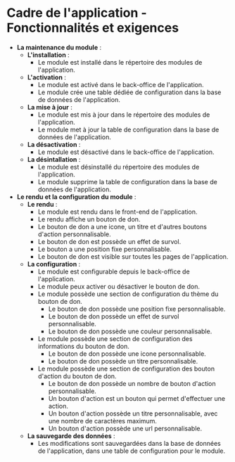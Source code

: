 # Cadre de l'application - Fonctionnalités et exigences

- **La maintenance du module** :
    - **L'installation** :
        - Le module est installé dans le répertoire des modules de l'application.
    - **L'activation** :
        - Le module est activé dans le back-office de l'application.
        - Le module crée une table dédiée de configuration dans la base de données de l'application.
    - **La mise à jour** :
        - Le module est mis à jour dans le répertoire des modules de l'application.
        - Le module met à jour la table de configuration dans la base de données de l'application.
    - **La désactivation** :
        - Le module est désactivé dans le back-office de l'application.
    - **La désintallation** :
        - Le module est désinstallé du répertoire des modules de l'application.
        - Le module supprime la table de configuration dans la base de données de l'application.
- **Le rendu et la configuration du module** :
    - **Le rendu** :
        - Le module est rendu dans le front-end de l'application.
        - Le rendu affiche un bouton de don.
        - Le bouton de don a une icone, un titre et d'autres boutons d'action personnalisable.
        - Le bouton de don est possède un effet de survol.
        - Le bouton a une position fixe personnalisable.
        - Le bouton de don est visible sur toutes les pages de l'application.
    - **La configuration** :
        - Le module est configurable depuis le back-office de l'application.
        - Le module peux activer ou désactiver le bouton de don.
        - Le module possède une section de configuration du thème du bouton de don.
            - Le bouton de don possède une position fixe personnalisable.
            - Le bouton de don possède un effet de survol personnalisable.
            - Le bouton de don possède une couleur personnalisable.
        - Le module possède une section de configuration des informations du bouton de don.
            - Le bouton de don possède une icone personnalisable.
            - Le bouton de don possède un titre personnalisable.
        - Le module possède une section de configuration des bouton d'action du bouton de don.
            - Le bouton de don possède un nombre de bouton d'action personnalisable.
            - Un bouton d'action est un bouton qui permet d'effectuer une action.
            - Un bouton d'action possède un titre personnalisable, avec une nombre de caractères maximum.
            - Un bouton d'action possède une url personnalisable.
    - **La sauvegarde des données** :
        - Les modifications sont sauvegardées dans la base de données de l'application, dans une table de configuration pour le module.
